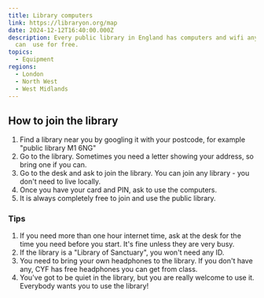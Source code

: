 ```yaml
---
title: Library computers
link: https://libraryon.org/map
date: 2024-12-12T16:40:00.000Z
description: Every public library in England has computers and wifi anyone
  can  use for free.
topics:
  - Equipment
regions:
  - London
  - North West
  - West Midlands
---
```

## How to join the library

1. Find a library near you by googling it with your postcode, for example "public library M1 6NG"
2. Go to the library. Sometimes you need a letter showing your address, so bring one if you can.
3. Go to the desk and ask to join the library. You can join any library - you don't need to live locally.
4. Once you have your card and PIN, ask to use the computers.
5. It is always completely free to join and use the public library. 

### Tips
1. If you need more than one hour internet time, ask at the desk for the time you need before you start. It's fine unless they are very busy. 
2. If the library is a "Library of Sanctuary", you won't need any ID.
3. You need to bring your own headphones to the library. If you don't have any, CYF has free headphones you can get from class.
4. You've got to be quiet in the library, but you are really welcome to use it. Everybody wants you to use the library!

